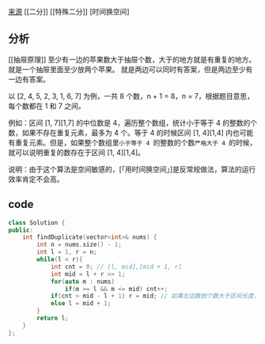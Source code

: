 [来源](https://leetcode-cn.com/problems/find-the-duplicate-number/)
[[二分]] [[特殊二分]]
[时间换空间]
## 分析
[[抽屉原理]]
至少有一边的苹果数大于抽屉个数，大于的地方就是有重复的地方。就是一个抽屉里面至少放两个苹果。
就是两边可以同时有答案，但是两边至少有一边有答案。

以 [2, 4, 5, 2, 3, 1, 6, 7] 为例，一共 8 个数，n + 1 = 8，n = 7，根据题目意思，每个数都在 1 和 7 之间。

例如：区间 [1, 7][1,7] 的中位数是 4，遍历整个数组，统计小于等于 4 的整数的个数，如果不存在重复元素，最多为 4 个。等于 4 的时候区间 [1, 4][1,4] 内也可能有重复元素。但是，如果整个数组里`小于等于 4 `的整数的个数`严格大于 4 `的时候，就可以说明重复的数存在于区间 [1, 4][1,4]。

说明：由于这个算法是空间敏感的，[「用时间换空间」]是反常规做法，算法的运行效率肯定不会高。

## code

```C++
class Solution {
public:
    int findDuplicate(vector<int>& nums) {
        int n = nums.size() - 1;
        int l = 1, r = n;
        while(l < r){
            int cnt = 0; // [l, mid],[mid + 1, r]
            int mid = l + r >> 1;
            for(auto m : nums)
                if(m >= l && m <= mid) cnt++;
            if(cnt > mid - l + 1) r = mid; // 如果左边数到个数大于区间长度，说明答案在左边更新r
            else l = mid + 1;
        }
        return l;
    }
};
```



